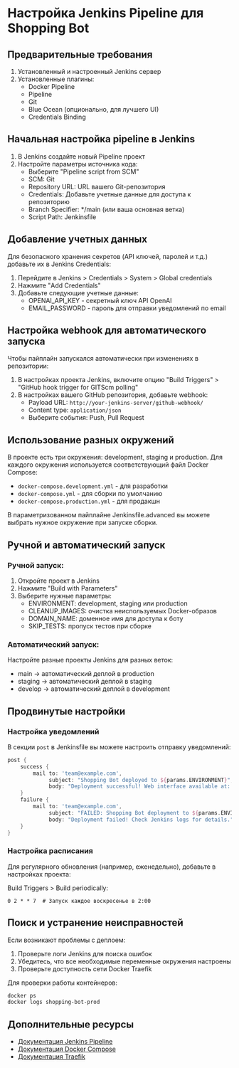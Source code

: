 # Настройка Jenkins Pipeline для Shopping Bot

## Предварительные требования

1. Установленный и настроенный Jenkins сервер
2. Установленные плагины:
   - Docker Pipeline
   - Pipeline
   - Git
   - Blue Ocean (опционально, для лучшего UI)
   - Credentials Binding

## Начальная настройка pipeline в Jenkins

1. В Jenkins создайте новый Pipeline проект
2. Настройте параметры источника кода:
   - Выберите "Pipeline script from SCM"
   - SCM: Git
   - Repository URL: URL вашего Git-репозитория
   - Credentials: Добавьте учетные данные для доступа к репозиторию
   - Branch Specifier: */main (или ваша основная ветка)
   - Script Path: Jenkinsfile

## Добавление учетных данных

Для безопасного хранения секретов (API ключей, паролей и т.д.) добавьте их в Jenkins Credentials:

1. Перейдите в Jenkins > Credentials > System > Global credentials
2. Нажмите "Add Credentials"
3. Добавьте следующие учетные данные:
   - OPENAI_API_KEY - секретный ключ API OpenAI
   - EMAIL_PASSWORD - пароль для отправки уведомлений по email

## Настройка webhook для автоматического запуска

Чтобы пайплайн запускался автоматически при изменениях в репозитории:

1. В настройках проекта Jenkins, включите опцию "Build Triggers" > "GitHub hook trigger for GITScm polling"
2. В настройках вашего GitHub репозитория, добавьте webhook:
   - Payload URL: `http://your-jenkins-server/github-webhook/`
   - Content type: `application/json`
   - Выберите события: Push, Pull Request

## Использование разных окружений

В проекте есть три окружения: development, staging и production. Для каждого окружения используется соответствующий файл Docker Compose:

- `docker-compose.development.yml` - для разработки
- `docker-compose.yml` - для сборки по умолчанию
- `docker-compose.production.yml` - для продакшн

В параметризованном пайплайне Jenkinsfile.advanced вы можете выбрать нужное окружение при запуске сборки.

## Ручной и автоматический запуск

### Ручной запуск:

1. Откройте проект в Jenkins
2. Нажмите "Build with Parameters"
3. Выберите нужные параметры:
   - ENVIRONMENT: development, staging или production
   - CLEANUP_IMAGES: очистка неиспользуемых Docker-образов
   - DOMAIN_NAME: доменное имя для доступа к боту
   - SKIP_TESTS: пропуск тестов при сборке

### Автоматический запуск:

Настройте разные проекты Jenkins для разных веток:
- main -> автоматический деплой в production
- staging -> автоматический деплой в staging
- develop -> автоматический деплой в development

## Продвинутые настройки

### Настройка уведомлений

В секции `post` в Jenkinsfile вы можете настроить отправку уведомлений:

```groovy
post {
    success {
        mail to: 'team@example.com', 
             subject: "Shopping Bot deployed to ${params.ENVIRONMENT}",
             body: "Deployment successful! Web interface available at: https://${params.DOMAIN_NAME}"
    }
    failure {
        mail to: 'team@example.com', 
             subject: "FAILED: Shopping Bot deployment to ${params.ENVIRONMENT}",
             body: "Deployment failed! Check Jenkins logs for details."
    }
}
```

### Настройка расписания

Для регулярного обновления (например, еженедельно), добавьте в настройках проекта:

Build Triggers > Build periodically:
```
0 2 * * 7  # Запуск каждое воскресенье в 2:00
```

## Поиск и устранение неисправностей

Если возникают проблемы с деплоем:

1. Проверьте логи Jenkins для поиска ошибок
2. Убедитесь, что все необходимые переменные окружения настроены
3. Проверьте доступность сети Docker Traefik

Для проверки работы контейнеров:
```bash
docker ps
docker logs shopping-bot-prod
```

## Дополнительные ресурсы

- [Документация Jenkins Pipeline](https://www.jenkins.io/doc/book/pipeline/)
- [Документация Docker Compose](https://docs.docker.com/compose/)
- [Документация Traefik](https://doc.traefik.io/traefik/)
